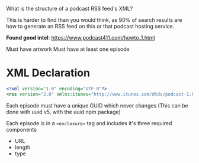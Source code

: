 What is the structure of a podcast RSS feed's XML?

This is harder to find than you would think, as 90% of search results are how to
generate an RSS feed on this or that podcast hosting service.

**Found good intel**: https://www.podcast411.com/howto_1.html

Must have artwork
Must have at least one episode

# XML Declaration
```xml
<?xml version="1.0" encoding="UTF-8"?>
<rss version="2.0" xmlns:itunes="http://www.itunes.com/dtds/podcast-1.0.dtd"  xmlns:content="http://purl.org/rss/1.0/modules/content/">
```

Each episode must have a unique GUID which never changes (This can be done with uuid v5, with the uuid npm package)

Each episode is in a `<enclosure>` tag and includes it's three required components
- URL
- length
- type